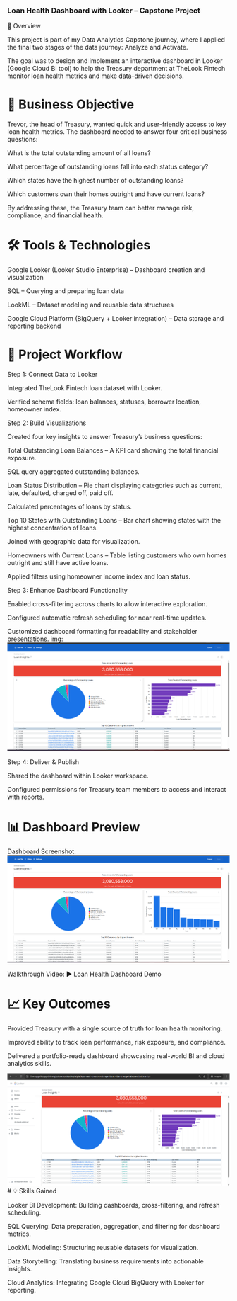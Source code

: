 ### Loan Health Dashboard with Looker – Capstone Project
📌 Overview

This project is part of my Data Analytics Capstone journey, where I applied the final two stages of the data journey: Analyze and Activate.

The goal was to design and implement an interactive dashboard in Looker (Google Cloud BI tool) to help the Treasury department at TheLook Fintech monitor loan health metrics and make data-driven decisions.

# 🎯 Business Objective

Trevor, the head of Treasury, wanted quick and user-friendly access to key loan health metrics. The dashboard needed to answer four critical business questions:

What is the total outstanding amount of all loans?

What percentage of outstanding loans fall into each status category?

Which states have the highest number of outstanding loans?

Which customers own their homes outright and have current loans?

By addressing these, the Treasury team can better manage risk, compliance, and financial health.

# 🛠️ Tools & Technologies

Google Looker (Looker Studio Enterprise) – Dashboard creation and visualization

SQL – Querying and preparing loan data

LookML – Dataset modeling and reusable data structures

Google Cloud Platform (BigQuery + Looker integration) – Data storage and reporting backend

# 🔄 Project Workflow
Step 1: Connect Data to Looker

Integrated TheLook Fintech loan dataset with Looker.

Verified schema fields: loan balances, statuses, borrower location, homeowner index.

Step 2: Build Visualizations

Created four key insights to answer Treasury’s business questions:

Total Outstanding Loan Balances – A KPI card showing the total financial exposure.

SQL query aggregated outstanding balances.

Loan Status Distribution – Pie chart displaying categories such as current, late, defaulted, charged off, paid off.

Calculated percentages of loans by status.

Top 10 States with Outstanding Loans – Bar chart showing states with the highest concentration of loans.

Joined with geographic data for visualization.

Homeowners with Current Loans – Table listing customers who own homes outright and still have active loans.

Applied filters using homeowner income index and loan status.

Step 3: Enhance Dashboard Functionality

Enabled cross-filtering across charts to allow interactive exploration.

Configured automatic refresh scheduling for near real-time updates.

Customized dashboard formatting for readability and stakeholder presentations.
img: <img src="looker studio/img/img 3.png" >

Step 4: Deliver & Publish

Shared the dashboard within Looker workspace.

Configured permissions for Treasury team members to access and interact with reports.

# 📊 Dashboard Preview

Dashboard Screenshot:
<img src="looker studio/img/img 1.png" >

Walkthrough Video:
▶️ Loan Health Dashboard Demo

# 📈 Key Outcomes

Provided Treasury with a single source of truth for loan health monitoring.

Improved ability to track loan performance, risk exposure, and compliance.

Delivered a portfolio-ready dashboard showcasing real-world BI and cloud analytics skills.

<img src="looker studio/img/img 2.png" >
# 💡 Skills Gained

Looker BI Development: Building dashboards, cross-filtering, and refresh scheduling.

SQL Querying: Data preparation, aggregation, and filtering for dashboard metrics.

LookML Modeling: Structuring reusable datasets for visualization.

Data Storytelling: Translating business requirements into actionable insights.

Cloud Analytics: Integrating Google Cloud BigQuery with Looker for reporting.
